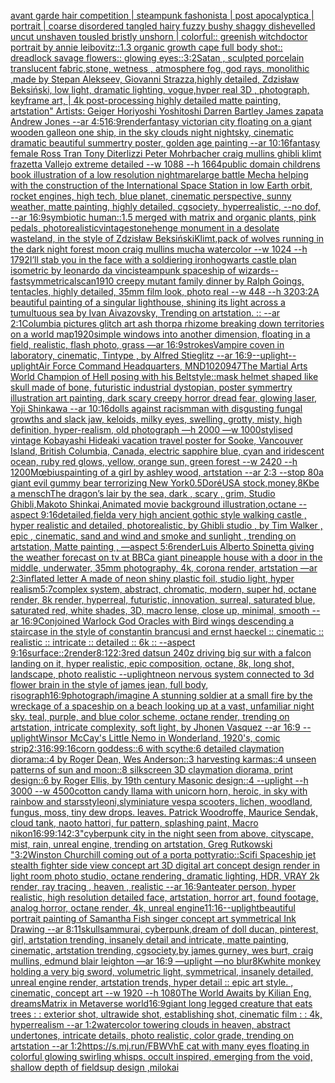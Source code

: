 [avant garde hair competition | steampunk fashonista | post apocalyptica | portrait | coarse disordered tangled hairy fuzzy bushy shaggy dishevelled uncut unshaven tousled bristly unshorn | colorful:: greenish witchdoctor portrait by annie leibovitz::1.3 organic growth cape full body shot:: dreadlock savage flowers:: glowing eyes::](https://www.ebank.nz/aiartgenerator?category=avant%20garde%20hair%20competition%20%7C%20steampunk%20fashonista%20%7C%20post%20apocalyptica%20%7C%20portrait%20%7C%20coarse%20disordered%20tangled%20hairy%20fuzzy%20bushy%20shaggy%20dishevelled%20uncut%20unshaven%20tousled%20bristly%20unshorn%20%7C%20colorful%3A%3A%20greenish%20witchdoctor%20portrait%20by%20annie%20leibovitz%3A%3A1.3%20organic%20growth%20cape%20full%20body%20shot%3A%3A%20dreadlock%20savage%20flowers%3A%3A%20glowing%20eyes%3A%3A)[3:2](https://www.ebank.nz/aiartgenerator?category=3%3A2)[Satan , sculpted porcelain translucent fabric,stone, wetness , atmosphere fog, god rays, monolithic ,made by Stepan Alekseev, Giovanni Strazza,highly detailed, Zdzisław Beksiński, low light, dramatic lighting, vogue,hyper real 3D , photograph, keyframe art, | 4k post-processing highly detailed matte painting, artstation" Artists: Geiger Horiyoshi Yoshitoshi Darren Bartley James zapata Andrew Jones --ar 4:5](https://www.ebank.nz/aiartgenerator?category=Satan%20%2C%20sculpted%20porcelain%20translucent%20fabric%2Cstone%2C%20wetness%20%2C%20atmosphere%20fog%2C%20god%20rays%2C%20monolithic%20%2Cmade%20by%20Stepan%20Alekseev%2C%20Giovanni%20Strazza%2Chighly%20detailed%2C%20Zdzis%C5%82aw%20Beksi%C5%84ski%2C%20low%20light%2C%20dramatic%20lighting%2C%20vogue%2Chyper%20real%203D%20%2C%20photograph%2C%20keyframe%20art%2C%20%7C%204k%20post-processing%20highly%20detailed%20matte%20painting%2C%20artstation%22%20Artists%3A%20Geiger%20Horiyoshi%20Yoshitoshi%20Darren%20Bartley%20James%20zapata%20Andrew%20Jones%20--ar%204%3A5)[16:9](https://www.ebank.nz/aiartgenerator?category=16%3A9)[render](https://www.ebank.nz/aiartgenerator?category=render)[fantasy victorian city floating on a giant wooden galleon one ship, in the sky clouds night nightsky, cinematic dramatic beautiful summertry poster, golden age painting --ar 10:16](https://www.ebank.nz/aiartgenerator?category=fantasy%20victorian%20city%20floating%20on%20a%20giant%20wooden%20galleon%20one%20ship%2C%20in%20the%20sky%20clouds%20night%20nightsky%2C%20cinematic%20dramatic%20beautiful%20summertry%20poster%2C%20golden%20age%20painting%20--ar%2010%3A16)[fantasy female Ross Tran Tony Diterlizzi Peter Mohrbacher craig mullins ghibli klimt frazetta Vallejo extreme detailed --w 1088 --h 1664](https://www.ebank.nz/aiartgenerator?category=fantasy%20female%20Ross%20Tran%20Tony%20Diterlizzi%20Peter%20Mohrbacher%20craig%20mullins%20ghibli%20klimt%20frazetta%20Vallejo%20extreme%20detailed%20--w%201088%20--h%201664)[public domain childrens book illustration of a low resolution nightmare](https://www.ebank.nz/aiartgenerator?category=public%20domain%20childrens%20book%20illustration%20of%20a%20low%20resolution%20nightmare)[large battle Mecha helping with the construction of the International Space Station in low Earth orbit, rocket engines, high tech, blue planet, cinematic perspective, sunny weather, matte painting, highly detailed, cgsociety, hyperrealistic, --no dof, --ar 16:9](https://www.ebank.nz/aiartgenerator?category=large%20battle%20Mecha%20helping%20with%20the%20construction%20of%20the%20International%20Space%20Station%20in%20low%20Earth%20orbit%2C%20rocket%20engines%2C%20high%20tech%2C%20blue%20planet%2C%20cinematic%20perspective%2C%20sunny%20weather%2C%20matte%20painting%2C%20highly%20detailed%2C%20cgsociety%2C%20hyperrealistic%2C%20--no%20dof%2C%20--ar%2016%3A9)[symbiotic human::1.5 merged with matrix and organic plants, pink pedals, photorealistic](https://www.ebank.nz/aiartgenerator?category=symbiotic%20human%3A%3A1.5%20merged%20with%20matrix%20and%20organic%20plants%2C%20pink%20pedals%2C%20photorealistic)[vintage](https://www.ebank.nz/aiartgenerator?category=vintage)[stonehenge monument  in a desolate wasteland, in the style of Zdzisław Beksiński](https://www.ebank.nz/aiartgenerator?category=stonehenge%20monument%20%20in%20a%20desolate%20wasteland%2C%20in%20the%20style%20of%20Zdzis%C5%82aw%20Beksi%C5%84ski)[Klimt,](https://www.ebank.nz/aiartgenerator?category=Klimt%2C)[pack of wolves running in the dark night forest moon craig mullins mucha watercolor --w 1024 --h 1792](https://www.ebank.nz/aiartgenerator?category=pack%20of%20wolves%20running%20in%20the%20dark%20night%20forest%20moon%20craig%20mullins%20mucha%20watercolor%20--w%201024%20--h%201792)[I’ll stab you in the face with a soldiering iron](https://www.ebank.nz/aiartgenerator?category=I%E2%80%99ll%20stab%20you%20in%20the%20face%20with%20a%20soldiering%20iron)[hogwarts castle plan isometric by leonardo da vinci](https://www.ebank.nz/aiartgenerator?category=hogwarts%20castle%20plan%20isometric%20by%20leonardo%20da%20vinci)[steampunk spaceship of wizards](https://www.ebank.nz/aiartgenerator?category=steampunk%20spaceship%20of%20wizards)[--fast](https://www.ebank.nz/aiartgenerator?category=--fast)[symmetrical](https://www.ebank.nz/aiartgenerator?category=symmetrical)[scan](https://www.ebank.nz/aiartgenerator?category=scan)[1910 creepy mutant family dinner by Ralph Goings, tentacles, highly detailed, 35mm film look, photo real --w 448 --h 320](https://www.ebank.nz/aiartgenerator?category=1910%20creepy%20mutant%20family%20dinner%20by%20Ralph%20Goings%2C%20tentacles%2C%20highly%20detailed%2C%2035mm%20film%20look%2C%20photo%20real%20--w%20448%20--h%20320)[3:2](https://www.ebank.nz/aiartgenerator?category=3%3A2)[A beautiful painting of a singular lighthouse, shining its light across a tumultuous sea by Ivan Aivazovsky, Trending on artstation. :: --ar 2:1](https://www.ebank.nz/aiartgenerator?category=A%20beautiful%20painting%20of%20a%20singular%20lighthouse%2C%20shining%20its%20light%20across%20a%20tumultuous%20sea%20by%20Ivan%20Aivazovsky%2C%20Trending%20on%20artstation.%20%3A%3A%20--ar%202%3A1)[Columbia pictures glitch art ash thorp](https://www.ebank.nz/aiartgenerator?category=Columbia%20pictures%20glitch%20art%20ash%20thorp)[a rhizome breaking down territories on a world map](https://www.ebank.nz/aiartgenerator?category=a%20rhizome%20breaking%20down%20territories%20on%20a%20world%20map)[1920](https://www.ebank.nz/aiartgenerator?category=1920)[simple windows into another dimension, floating in a field, realistic, flash photo, grass —ar 16:9](https://www.ebank.nz/aiartgenerator?category=simple%20windows%20into%20another%20dimension%2C%20floating%20in%20a%20field%2C%20realistic%2C%20flash%20photo%2C%20grass%20%E2%80%94ar%2016%3A9)[strokes](https://www.ebank.nz/aiartgenerator?category=strokes)[Vampire coven in laboratory, cinematic, Tintype , by Alfred Stieglitz --ar 16:9](https://www.ebank.nz/aiartgenerator?category=Vampire%20coven%20in%20laboratory%2C%20cinematic%2C%20Tintype%20%2C%20by%20Alfred%20Stieglitz%20--ar%2016%3A9)[--uplight](https://www.ebank.nz/aiartgenerator?category=--uplight)[--uplight](https://www.ebank.nz/aiartgenerator?category=--uplight)[Air Force Command Headquarters, MND](https://www.ebank.nz/aiartgenerator?category=Air%20Force%20Command%20Headquarters%2C%20MND)[1020947](https://www.ebank.nz/aiartgenerator?category=1020947)[The Martial Arts World Champion of Hell posing with his Belt](https://www.ebank.nz/aiartgenerator?category=The%20Martial%20Arts%20World%20Champion%20of%20Hell%20posing%20with%20his%20Belt)[style::](https://www.ebank.nz/aiartgenerator?category=style%3A%3A)[mask helmet shaped like skull made of bone, futuristic industrial dystopian, poster symmertry illustration art painting, dark scary creepy horror dread fear, glowing laser, Yoji Shinkawa --ar 10:16](https://www.ebank.nz/aiartgenerator?category=mask%20helmet%20shaped%20like%20skull%20made%20of%20bone%2C%20futuristic%20industrial%20dystopian%2C%20poster%20symmertry%20illustration%20art%20painting%2C%20dark%20scary%20creepy%20horror%20dread%20fear%2C%20glowing%20laser%2C%20Yoji%20Shinkawa%20--ar%2010%3A16)[dolls against racism](https://www.ebank.nz/aiartgenerator?category=dolls%20against%20racism)[man with disgusting fungal growths and slack jaw, keloids, milky eyes, swelling, grotty, misty, high definition, hyper-realism, old photograph —h 2000 —w 1000](https://www.ebank.nz/aiartgenerator?category=man%20with%20disgusting%20fungal%20growths%20and%20slack%20jaw%2C%20keloids%2C%20milky%20eyes%2C%20swelling%2C%20grotty%2C%20misty%2C%20high%20definition%2C%20hyper-realism%2C%20old%20photograph%20%E2%80%94h%202000%20%E2%80%94w%201000)[stylised vintage Kobayashi Hideaki vacation travel poster for Sooke, Vancouver Island, British Columbia, Canada, electric sapphire blue, cyan and iridescent ocean, ruby red glows, yellow, orange sun, green forest --w 2420 --h 1200](https://www.ebank.nz/aiartgenerator?category=stylised%20vintage%20Kobayashi%20Hideaki%20vacation%20travel%20poster%20for%20Sooke%2C%20Vancouver%20Island%2C%20British%20Columbia%2C%20Canada%2C%20electric%20sapphire%20blue%2C%20cyan%20and%20iridescent%20ocean%2C%20ruby%20red%20glows%2C%20yellow%2C%20orange%20sun%2C%20green%20forest%20--w%202420%20--h%201200)[Mœbius](https://www.ebank.nz/aiartgenerator?category=M%C5%93bius)[painting of a girl by ashley wood, artstation --ar 2:3 --stop 80](https://www.ebank.nz/aiartgenerator?category=painting%20of%20a%20girl%20by%20ashley%20wood%2C%20artstation%20--ar%202%3A3%20--stop%2080)[a giant evil gummy bear terrorizing New York](https://www.ebank.nz/aiartgenerator?category=a%20giant%20evil%20gummy%20bear%20terrorizing%20New%20York)[0.5](https://www.ebank.nz/aiartgenerator?category=0.5)[Doré](https://www.ebank.nz/aiartgenerator?category=Dor%C3%A9)[USA stock,money](https://www.ebank.nz/aiartgenerator?category=USA%20stock%2Cmoney)[,8K](https://www.ebank.nz/aiartgenerator?category=%2C8K)[be a mensch](https://www.ebank.nz/aiartgenerator?category=be%20a%20mensch)[The dragon’s lair by the sea, dark , scary , grim, Studio Ghibli,Makoto Shinkai,Animated movie background illustration,octane --aspect 9:16](https://www.ebank.nz/aiartgenerator?category=The%20dragon%E2%80%99s%20lair%20by%20the%20sea%2C%20dark%20%2C%20scary%20%2C%20grim%2C%20Studio%20Ghibli%2CMakoto%20Shinkai%2CAnimated%20movie%20background%20illustration%2Coctane%20--aspect%209%3A16)[detailed,](https://www.ebank.nz/aiartgenerator?category=detailed%2C)[field](https://www.ebank.nz/aiartgenerator?category=field)[a very high ancient gothic style walking castle , hyper realistic and detailed, photorealistic, by Ghibli studio , by Tim Walker , epic , cinematic, sand and wind and smoke and sunlight , trending on artstation, Matte painting , —aspect 5:6](https://www.ebank.nz/aiartgenerator?category=a%20very%20high%20ancient%20gothic%20style%20walking%20castle%20%2C%20hyper%20realistic%20and%20detailed%2C%20photorealistic%2C%20by%20Ghibli%20studio%20%2C%20by%20Tim%20Walker%20%2C%20epic%20%2C%20cinematic%2C%20sand%20and%20wind%20and%20smoke%20and%20sunlight%20%2C%20trending%20on%20artstation%2C%20Matte%20painting%20%2C%20%E2%80%94aspect%205%3A6)[render](https://www.ebank.nz/aiartgenerator?category=render)[Luis Alberto Spinetta giving the weather forecast on tv at BBC](https://www.ebank.nz/aiartgenerator?category=Luis%20Alberto%20Spinetta%20giving%20the%20weather%20forecast%20on%20tv%20at%20BBC)[a giant pineapple house with a door in the middle, underwater, 35mm photography, 4k, corona render, artstation —ar 2:3](https://www.ebank.nz/aiartgenerator?category=a%20giant%20pineapple%20house%20with%20a%20door%20in%20the%20middle%2C%20underwater%2C%2035mm%20photography%2C%204k%2C%20corona%20render%2C%20artstation%20%E2%80%94ar%202%3A3)[inflated letter A made of neon shiny plastic foil, studio light, hyper realism](https://www.ebank.nz/aiartgenerator?category=inflated%20letter%20A%20made%20of%20neon%20shiny%20plastic%20foil%2C%20studio%20light%2C%20hyper%20realism)[5:7](https://www.ebank.nz/aiartgenerator?category=5%3A7)[complex system, abstract, chromatic, modern, super hd, octane render, 8k render, hyperreal, futuristic, innovation, surreal, saturated blue, saturated red, white shades, 3D, macro lense, close up, minimal, smooth --ar 16:9](https://www.ebank.nz/aiartgenerator?category=complex%20system%2C%20abstract%2C%20chromatic%2C%20modern%2C%20super%20hd%2C%20octane%20render%2C%208k%20render%2C%20hyperreal%2C%20futuristic%2C%20innovation%2C%20surreal%2C%20saturated%20blue%2C%20saturated%20red%2C%20white%20shades%2C%203D%2C%20macro%20lense%2C%20close%20up%2C%20minimal%2C%20smooth%20--ar%2016%3A9)[Conjoined Warlock God Oracles with Bird wings descending a staircase in the style of constantin brancusi and ernst haeckel :: cinematic :: realistic :: intricate :: detailed :: 6k :: --aspect 9:16](https://www.ebank.nz/aiartgenerator?category=Conjoined%20Warlock%20God%20Oracles%20with%20Bird%20wings%20descending%20a%20staircase%20in%20the%20style%20of%20constantin%20brancusi%20and%20ernst%20haeckel%20%3A%3A%20cinematic%20%3A%3A%20realistic%20%3A%3A%20intricate%20%3A%3A%20detailed%20%3A%3A%206k%20%3A%3A%20--aspect%209%3A16)[surface::2](https://www.ebank.nz/aiartgenerator?category=surface%3A%3A2)[render](https://www.ebank.nz/aiartgenerator?category=render)[8:12](https://www.ebank.nz/aiartgenerator?category=8%3A12)[2:3](https://www.ebank.nz/aiartgenerator?category=2%3A3)[red datsun 240z driving big sur with a falcon landing on it, hyper realistic, epic composition, octane, 8k, long shot, landscape, photo realistic --uplight](https://www.ebank.nz/aiartgenerator?category=red%20datsun%20240z%20driving%20big%20sur%20with%20a%20falcon%20landing%20on%20it%2C%20hyper%20realistic%2C%20epic%20composition%2C%20octane%2C%208k%2C%20long%20shot%2C%20landscape%2C%20photo%20realistic%20--uplight)[neon nervous system connected to 3d flower brain in the style of james jean, full body, risograph](https://www.ebank.nz/aiartgenerator?category=neon%20nervous%20system%20connected%20to%203d%20flower%20brain%20in%20the%20style%20of%20james%20jean%2C%20full%20body%2C%20risograph)[16:9](https://www.ebank.nz/aiartgenerator?category=16%3A9)[photograph](https://www.ebank.nz/aiartgenerator?category=photograph)[/imagine A stunning soldier at a small fire by the wreckage of a spaceship on a beach looking up at a vast, unfamiliar night sky. teal, purple, and blue color scheme, octane render, trending on artstation, intricate complexity, soft light, by Jhonen Vasquez --ar 16:9 --uplight](https://www.ebank.nz/aiartgenerator?category=/imagine%20A%20stunning%20soldier%20at%20a%20small%20fire%20by%20the%20wreckage%20of%20a%20spaceship%20on%20a%20beach%20looking%20up%20at%20a%20vast%2C%20unfamiliar%20night%20sky.%20teal%2C%20purple%2C%20and%20blue%20color%20scheme%2C%20octane%20render%2C%20trending%20on%20artstation%2C%20intricate%20complexity%2C%20soft%20light%2C%20by%20Jhonen%20Vasquez%20--ar%2016%3A9%20--uplight)[Winsor McCay's Little Nemo in Wonderland, 1920's, comic strip](https://www.ebank.nz/aiartgenerator?category=Winsor%20McCay%27s%20Little%20Nemo%20in%20Wonderland%2C%201920%27s%2C%20comic%20strip)[2:3](https://www.ebank.nz/aiartgenerator?category=2%3A3)[16:9](https://www.ebank.nz/aiartgenerator?category=16%3A9)[9:16](https://www.ebank.nz/aiartgenerator?category=9%3A16)[corn goddess::6 with scythe:6 detailed claymation diorama::4 by Roger Dean, Wes Anderson::3 harvesting karmas::4 unseen patterns of sun and moon::8 silkscreen 3D claymation diorama, print design::6 by Roger Ellis, by 19th century Masonic design::4 --uplight --h 3000 --w 4500](https://www.ebank.nz/aiartgenerator?category=corn%20goddess%3A%3A6%20with%20scythe%3A6%20detailed%20claymation%20diorama%3A%3A4%20by%20Roger%20Dean%2C%20Wes%20Anderson%3A%3A3%20harvesting%20karmas%3A%3A4%20unseen%20patterns%20of%20sun%20and%20moon%3A%3A8%20silkscreen%203D%20claymation%20diorama%2C%20print%20design%3A%3A6%20by%20Roger%20Ellis%2C%20by%2019th%20century%20Masonic%20design%3A%3A4%20--uplight%20--h%203000%20--w%204500)[cotton candy llama with unicorn horn, heroic, in sky with rainbow and stars](https://www.ebank.nz/aiartgenerator?category=cotton%20candy%20llama%20with%20unicorn%20horn%2C%20heroic%2C%20in%20sky%20with%20rainbow%20and%20stars)[style](https://www.ebank.nz/aiartgenerator?category=style)[oni,sly](https://www.ebank.nz/aiartgenerator?category=oni%2Csly)[miniature vespa scooters, lichen, woodland, fungus, moss, tiny dew drops. leaves. Patrick Woodroffe, Maurice Sendak, cloud tank, naoto hattori, fur pattern, splashing paint, Macro nikon](https://www.ebank.nz/aiartgenerator?category=miniature%20vespa%20scooters%2C%20lichen%2C%20woodland%2C%20fungus%2C%20moss%2C%20tiny%20dew%20drops.%20leaves.%20Patrick%20Woodroffe%2C%20Maurice%20Sendak%2C%20cloud%20tank%2C%20naoto%20hattori%2C%20fur%20pattern%2C%20splashing%20paint%2C%20Macro%20nikon)[16:9](https://www.ebank.nz/aiartgenerator?category=16%3A9)[9:14](https://www.ebank.nz/aiartgenerator?category=9%3A14)[2:3](https://www.ebank.nz/aiartgenerator?category=2%3A3)["cyberpunk city in the night seen from above, cityscape, mist, rain, unreal engine, trending on artstation, Greg Rutkowski "](https://www.ebank.nz/aiartgenerator?category=%22cyberpunk%20city%20in%20the%20night%20seen%20from%20above%2C%20cityscape%2C%20mist%2C%20rain%2C%20unreal%20engine%2C%20trending%20on%20artstation%2C%20Greg%20Rutkowski%20%22)[3:2](https://www.ebank.nz/aiartgenerator?category=3%3A2)[Winston Churchill coming out of a porta potty](https://www.ebank.nz/aiartgenerator?category=Winston%20Churchill%20coming%20out%20of%20a%20porta%20potty)[ratio::](https://www.ebank.nz/aiartgenerator?category=ratio%3A%3A)[Scifi Spaceship jet stealth fighter side view concept art 3D digital art concept design render in light room photo studio, octane rendering, dramatic lighting, HDR, VRAY 2k render, ray tracing , heaven , realistic --ar 16:9](https://www.ebank.nz/aiartgenerator?category=Scifi%20Spaceship%20jet%20stealth%20fighter%20side%20view%20concept%20art%203D%20digital%20art%20concept%20design%20render%20in%20light%20room%20photo%20studio%2C%20octane%20rendering%2C%20dramatic%20lighting%2C%20HDR%2C%20VRAY%202k%20render%2C%20ray%20tracing%20%2C%20heaven%20%2C%20realistic%20--ar%2016%3A9)[anteater person, hyper realistic, high resolution detailed face, artstation, horror art, found footage, analog horror, octane render, 4k, unreal engine](https://www.ebank.nz/aiartgenerator?category=anteater%20person%2C%20hyper%20realistic%2C%20high%20resolution%20detailed%20face%2C%20artstation%2C%20horror%20art%2C%20found%20footage%2C%20analog%20horror%2C%20octane%20render%2C%204k%2C%20unreal%20engine)[11:16](https://www.ebank.nz/aiartgenerator?category=11%3A16)[--uplight](https://www.ebank.nz/aiartgenerator?category=--uplight)[beautiful portrait painting of Samantha Fish singer concept art symmetrical Ink Drawing --ar 8:11](https://www.ebank.nz/aiartgenerator?category=beautiful%20portrait%20painting%20of%20Samantha%20Fish%20singer%20concept%20art%20symmetrical%20Ink%20Drawing%20--ar%208%3A11)[skull](https://www.ebank.nz/aiartgenerator?category=skull)[sammurai, cyberpunk,dream of doll ducan, pinterest, girl, artstation trending, insanely detail and intricate, matte painting, cinematic, artstation trending, cgsociety,by james gurney, wes burt, craig mullins, edmund blair leighton —ar 16:9 —uplight —no blur](https://www.ebank.nz/aiartgenerator?category=sammurai%2C%20cyberpunk%2Cdream%20of%20doll%20ducan%2C%20pinterest%2C%20girl%2C%20artstation%20trending%2C%20insanely%20detail%20and%20intricate%2C%20matte%20painting%2C%20cinematic%2C%20artstation%20trending%2C%20cgsociety%2Cby%20james%20gurney%2C%20wes%20burt%2C%20craig%20mullins%2C%20edmund%20blair%20leighton%20%E2%80%94ar%2016%3A9%20%E2%80%94uplight%20%E2%80%94no%20blur)[8K](https://www.ebank.nz/aiartgenerator?category=8K)[white monkey holding a very big sword, volumetric light, symmetrical, insanely detailed, unreal engine render, artstation trends, hyper detail :: epic art style. , cinematic, concept art --w 1920 --h 1080](https://www.ebank.nz/aiartgenerator?category=white%20monkey%20holding%20a%20very%20big%20sword%2C%20volumetric%20light%2C%20symmetrical%2C%20insanely%20detailed%2C%20unreal%20engine%20render%2C%20artstation%20trends%2C%20hyper%20detail%20%3A%3A%20epic%20art%20style.%20%2C%20cinematic%2C%20concept%20art%20--w%201920%20--h%201080)[The World Awaits by Kilian Eng, dreams](https://www.ebank.nz/aiartgenerator?category=The%20World%20Awaits%20by%20Kilian%20Eng%2C%20dreams)[](https://www.ebank.nz/aiartgenerator?category=)[Matrix in Metaverse world](https://www.ebank.nz/aiartgenerator?category=Matrix%20in%20Metaverse%20world)[16:9](https://www.ebank.nz/aiartgenerator?category=16%3A9)[giant long legged creature that eats trees  : : exterior shot, ultrawide shot, establishing shot, cinematic film : : 4k, hyperrealism --ar 1:2](https://www.ebank.nz/aiartgenerator?category=giant%20long%20legged%20creature%20that%20eats%20trees%20%20%3A%20%3A%20exterior%20shot%2C%20ultrawide%20shot%2C%20establishing%20shot%2C%20cinematic%20film%20%3A%20%3A%204k%2C%20hyperrealism%20--ar%201%3A2)[watercolor towering clouds in heaven, abstract undertones, intricate details, photo realistic, color grade, trending on artstation --ar 1:2](https://www.ebank.nz/aiartgenerator?category=watercolor%20towering%20clouds%20in%20heaven%2C%20abstract%20undertones%2C%20intricate%20details%2C%20photo%20realistic%2C%20color%20grade%2C%20trending%20on%20artstation%20--ar%201%3A2)[https://s.mj.run/FBWVhE  cat with many eyes floating in colorful glowing swirling whisps, occult inspired, emerging from the void, shallow depth of field](https://www.ebank.nz/aiartgenerator?category=https%3A//s.mj.run/FBWVhE%20%20cat%20with%20many%20eyes%20floating%20in%20colorful%20glowing%20swirling%20whisps%2C%20occult%20inspired%2C%20emerging%20from%20the%20void%2C%20shallow%20depth%20of%20field)[sup design ,milokai](https://www.ebank.nz/aiartgenerator?category=sup%20design%20%2Cmilokai)